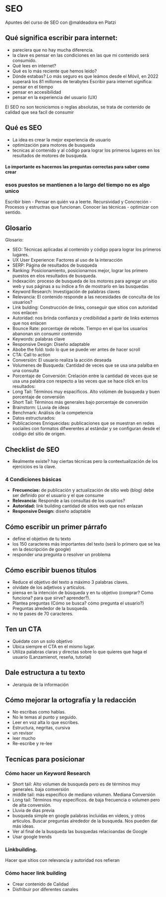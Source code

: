# SEO
Apuntes del curso de SEO con @maldeadora en Platzi

## Qué significa escribir para internet: 
- pareciera que no hay mucha diferencia.
- la clave es pensar en las condiciones en las que mi contenido será consumido. 
- Qué lees en internet?
- Qué es lo más reciente que hemos leido? 
- Dónde estabas? 
Lo más seguro es que leámos desde el Móvil, en 2022 superará los 81 millones de terabytes
Escribir para internet significa: 
- pensar en el tiempo
- pensar en accesibilidad
- pensar en la experiencia del usuario (UX)

El SEO no son tecnicismos o reglas absolutas, se trata de contenido de calidad que sea facil de consumir

## Qué es SEO 
- La idea es crear la mejor experiencia de usuario
- optimización para motores de busqueda
- tecnicas al contenido y al código para lograr los primeros lugares en los resultados de motores de busqueda.

#### Lo importante es hacernos las preguntas correctas para saber como crear
### esos puestos se mantienen a lo largo del tiempo no es algo unico

Escribir bien - Pensar en quién va a leerte.
Recursividad y Concreción - Procesos y estructras que funcionan.
Conocer las técnicas -  optimizar con sentido.

## Glosario
Glosario: 
- SEO: Técnicas aplicadas al contenido y código ppara lograr los primeros lugares. 
- UX User Experience: Factores al uso de la interacción 
- SERP: Página de resultados de busqueda 
- Ranking: Posicionamiento, posicionarnos mejor, lograr los primero puestos en elos resultados de busqueda. 
- Indexación: proceso de busqueda de los motores para agregar un sitio web y sus páginas a su índice a fin de mostrarlo en las busquedas
- Keyword Research: Investigación de palabras claves
- Relevancia: El contenido responde a las necesidades de conculta de los usuarios?
- Link bulding: Construcción de links, conseguir que sitios con autoridad nos enlacen
- Autoridad: nos brinda confianza y credibilidad a partir de links externos que nos enlacen 
- Bounce Rate: porcentaje de rebote. Tiempo en el que los usuarios abanonan sin consumir contenido
- Keywords: palabras clave
- Responsive Design: Diseño adaptable
- Abobe the fold: todo lo que se puede ver antes de hacer scroll
- CTA: Call to action
- Conversión: El usuario realiza la acción deseada
- Volumenes de Busqueda: Cantidad de veces que se usa una palalba en una consulta 
- Porcentaje de Conversión: Crelación entre la cantidad de veces que se usa una palabra con respecto a las veces que se hace click en los resultados: 
- Long Tail: Términos muy espacificos. Alto volúmen de busqueda y buen porcentaje de conversión 
- Short Tail: Términos más generales bajo porcentaje de conversión 
- Brainstorm: LLuvia de ideas
- Benchmark: Análisis de la competencia 
- Datos estructurados: 
- Publicaciones Enriquecidas: publicaciones que se muestran en redes sociailes con formatos difwerentes al estándar y se configuran desde el código del sitio de origen. 

## Checklist de SEO 
- Realmente existe?
hay ciertas técnicas pero la contextualización de los ejercicios es la clave. 
### 4 Condiciones básicas
- **Frecuencias:** de publicación y actualización de sitio web (blog) debe ser definido por el usuario y el que consume
- **Relevancia:** Responde a las consultas de los usuarios? 
- **Autoridad:** link building cantidad de sitios web que nos enlazan 
- **Responsive Design:** diseño adaptable 

## Cómo escribir un primer párrafo
- define el objetivo de tu texto 
- los 150 caracteres más importantes del texto (será lo primero que se lea en la descripción de google)
- responder una pregunta o resolver un problema 

## Cómo escribir buenos títulos
- Reduce el objetivo del texto a máximo 3 palabras claves.
- olvidate de los adjetivos y artículos.
- piensa en la intención de búsqueda y en tu objetivo (comprar? Como funciona? para que sirve? aprender?).
- Plantea preguntas (Cómo se busca? cómo pregunta el usuario?) Preguntas alrededor de la busqueda.
- no te pases de 70 caracteres.

## Ten un CTA
- Quédate con un solo objetivo 
- Ubica siempre el CTA en el mismo lugar. 
- Utiliza palabras claras y directas sobre lo que quieres que haga el usuario
(Lanzamienot, reseña, tutorial)

## Dale estructura a tu texto
- Jerarquia de la información

## Cómo mejorar la ortografía y la redacción 
- No escribas como hablas.
- No le temas al punto y seguido. 
- Leer en voz alta lo que escribes.
- Estructura, negritas, cursiva
- un revisor
- leer mucho
- Re-escribe y re-lee

## Tecnicas para posicionar 
### Cómo hacer un Keyword Research 
- Short tail: Alto volumen de busqueda pero es de términos muy generales. baja comversión 
- middle tail: más específico de mediano volumen. Mediana Conversión 
- Long tail: Términos muy específicos. de baja frecuencia o volumen pero de alta conversión. 
- Lluvia de dias previa 
- busqueda simple en google palabras incluidas en videos, y otros articulos. Buscar preguntas alrededor de la busqueda. Nos pueden dar más ideas. 
- Ver al final de la busqueda las busquedas relacioandas de Google 
- Usar google trends 
### Linkbuilding.
Hacer que sitios con relevancia y autoridad nos refieran
### Cómo hacer link building 
- Crear contenido de Calidad
- Disfribuir por diferentes canales













